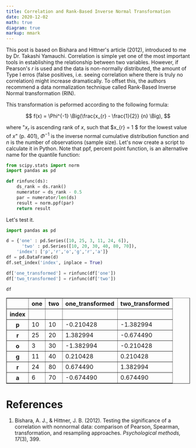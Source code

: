 ```yaml
---
title: Correlation and Rank-Based Inverse Normal Transformation
date: 2020-12-02
math: true
diagram: true
markup: mmark
---
```


This post is based on Bishara and Hittner's article (2012), introduced to me by Dr. Takashi Yamauchi.
Correlation is simple yet one of the most important tools in establishing the relationship between two variables. However, if Pearson's *r* is used and the data is non-normally distributed, the amount of Type I erros (false positives, i.e. seeing correlation where there is truly no correlation) might increase dramatically.
To offset this, the authors recommend a data normalization technique called Rank-Based Inverse Normal transformation (RIN).

This transformation is peformed according to the following formula:

$$ f(x) = \Phi^{-1} \Big(\frac{x_{r} - \frac{1}{2}} {n} \Big), $$

where "$x_{r}$ is ascending rank of $x$, such that $x_{r} = 1 $ for the lowest value of $x$" (p. 401), $\Phi^{-1}$ is the inverse normal cumulative distribution function and $n$ is the number of observations (sample size).
Let's now create a script to calculate it in Python. Note that ppf, percent point function, is an alternative name for the quantile function:


```python
from scipy.stats import norm
import pandas as pd

def rinfunc(ds):
    ds_rank = ds.rank()
    numerator = ds_rank - 0.5 
    par = numerator/len(ds)
    result = norm.ppf(par)
    return result
```

Let's test it. 


```python
import pandas as pd

d = {'one' : pd.Series([10, 25, 3, 11, 24, 6]), 
      'two' : pd.Series([10, 20, 30, 40, 80, 70]),
    'index': ['p','r','o','g','r','a']}  
df = pd.DataFrame(d) 
df.set_index('index', inplace = True)
```


```python
df['one_transformed'] = rinfunc(df['one'])
df['two_transformed'] = rinfunc(df['two'])

```


```python
df
```




<div>
<style scoped>
    .dataframe tbody tr th:only-of-type {
        vertical-align: middle;
    }

    .dataframe tbody tr th {
        vertical-align: top;
    }

    .dataframe thead th {
        text-align: right;
    }
</style>
<table border="1" class="dataframe">
  <thead>
    <tr style="text-align: right;">
      <th></th>
      <th>one</th>
      <th>two</th>
      <th>one_transformed</th>
      <th>two_transformed</th>
    </tr>
    <tr>
      <th>index</th>
      <th></th>
      <th></th>
      <th></th>
      <th></th>
    </tr>
  </thead>
  <tbody>
    <tr>
      <th>p</th>
      <td>10</td>
      <td>10</td>
      <td>-0.210428</td>
      <td>-1.382994</td>
    </tr>
    <tr>
      <th>r</th>
      <td>25</td>
      <td>20</td>
      <td>1.382994</td>
      <td>-0.674490</td>
    </tr>
    <tr>
      <th>o</th>
      <td>3</td>
      <td>30</td>
      <td>-1.382994</td>
      <td>-0.210428</td>
    </tr>
    <tr>
      <th>g</th>
      <td>11</td>
      <td>40</td>
      <td>0.210428</td>
      <td>0.210428</td>
    </tr>
    <tr>
      <th>r</th>
      <td>24</td>
      <td>80</td>
      <td>0.674490</td>
      <td>1.382994</td>
    </tr>
    <tr>
      <th>a</th>
      <td>6</td>
      <td>70</td>
      <td>-0.674490</td>
      <td>0.674490</td>
    </tr>
  </tbody>
</table>
</div>



# References

1. Bishara, A. J., & Hittner, J. B. (2012). Testing the significance of a correlation with nonnormal data: comparison of Pearson, Spearman, transformation, and resampling approaches. *Psychological methods, 17*(3), 399.

